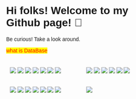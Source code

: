 
# Hi folks! Welcome to my Github page! 👀
Be curious! Take a look around.
<style>
mark{
    color:red;
}
</style>

<mark>what is DataBase</mark>

<style>
* {
  box-sizing: border-box;
}

body {
  margin: 0;
  font-family: Arial;
}

.header {
  text-align: center;
  padding: 32px;
}

/* Create two equal columns that floats next to each other */
.column {
  float: left;
  width: 50%;
  padding: 10px;
}

.column img {
  margin-top: 12px;
}

/* Clear floats after the columns */
.row:after {
  content: "";
  display: table;
  clear: both;
}
</style>

<div class="row">
  
  <div class="column">
    <img src="NUX_Octodex.gif">
    <img src="NUX_Octodex.gif">
    <img src="NUX_Octodex.gif">
    <img src="NUX_Octodex.gif">
    <img src="NUX_Octodex.gif">
    <img src="NUX_Octodex.gif">
    <img src="NUX_Octodex.gif">
  </div>
  <div class="column">
    <img src="NUX_Octodex.gif">
    <img src="NUX_Octodex.gif">
    <img src="NUX_Octodex.gif">
    <img src="NUX_Octodex.gif">
    <img src="NUX_Octodex.gif">
    <img src="NUX_Octodex.gif">
  </div>
  <div class="column">
    <img src="NUX_Octodex.gif">
    <img src="NUX_Octodex.gif">
    <img src="NUX_Octodex.gif">
    <img src="NUX_Octodex.gif">
    <img src="NUX_Octodex.gif">
    <img src="NUX_Octodex.gif">
    <img src="NUX_Octodex.gif">
  </div>
  <div class="column">
    <img src="NUX_Octodex.gif">
  </div>
</div>

